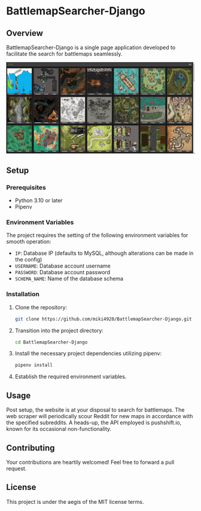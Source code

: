 # BattlemapSearcher-Django

## Overview

BattlemapSearcher-Django is a single page application developed to facilitate the search for battlemaps seamlessly.

![BattlemapsSearcher](https://raw.githubusercontent.com/miki4920/BattlemapSearcher-Flask/main/BattlemapsSearcher.gif)

## Setup

### Prerequisites

- Python 3.10 or later
- Pipenv

### Environment Variables

The project requires the setting of the following environment variables for smooth operation:

- `IP`: Database IP (defaults to MySQL, although alterations can be made in the config)
- `USERNAME`: Database account username
- `PASSWORD`: Database account password
- `SCHEMA_NAME`: Name of the database schema

### Installation

1. Clone the repository:
    ```bash
    git clone https://github.com/miki4920/BattlemapSearcher-Django.git
    ```

2. Transition into the project directory:
    ```bash
    cd BattlemapSearcher-Django
    ```

3. Install the necessary project dependencies utilizing pipenv:
    ```bash
    pipenv install
    ```

4. Establish the required environment variables.

## Usage

Post setup, the website is at your disposal to search for battlemaps. The web scraper will periodically scour Reddit for new maps in accordance with the specified subreddits. A heads-up, the API employed is pushshift.io, known for its occasional non-functionality.

## Contributing

Your contributions are heartily welcomed! Feel free to forward a pull request.

## License

This project is under the aegis of the MIT license terms.
